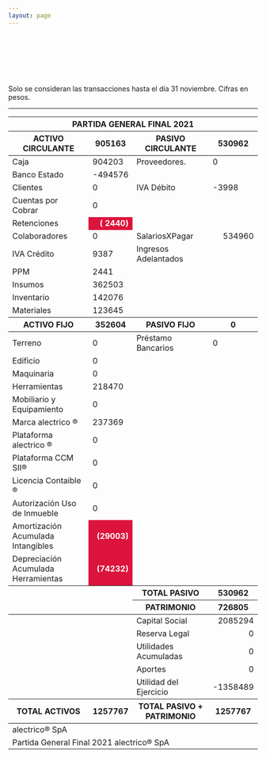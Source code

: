 ```yaml
--- 
layout: page
--- 
```




<br> <br> <br> <br> <br> <br> 
Solo se consideran las transacciones hasta el día 31	noviembre.
Cifras en pesos.
<table>
<thead> <th colspan='6'> PARTIDA GENERAL FINAL 2021 </th> </thead> 
<thead> <th>  ACTIVO CIRCULANTE </th> <th> 905163</th>
<th > PASIVO CIRCULANTE </th> <th>530962</th> </thead>
<tbody>
<tr> <td> Caja </td> <td>904203</td> <td> Proveedores. </td> <td> 0</td> </tr>
<tr> <td> Banco Estado </td> <td>-494576</td></tr>
<tr> <td> Clientes </td> <td>0</td> <td>  IVA Débito </td> <td>-3998</td> </tr>
<tr> <td> Cuentas por Cobrar </td> <td>0</td></tr>
<tr> <td> Retenciones </td> <td align='right' style='font-weight:bold; color: white; background-color: crimson'>(  2440)</td> </tr> 
<tr> <td> Colaboradores </td> <td> 0</td> 
<td> SalariosXPagar </td> <td align='right'> 534960</td></tr> 
<tr> <td> IVA Crédito </td><td>9387</td> 
<td> Ingresos Adelantados </td> </tr>
<tr> <td> PPM </td> <td>2441</td></tr> 
<tr> <td> Insumos</td> <td>362503</td> </tr>
<tr> <td> Inventario </td>
<td>142076</td> </tr>
<tr> <td> Materiales </td>
<td>123645</td> </tr>
<thead> <th> ACTIVO FIJO </th> <th>352604</th> 
<th> PASIVO FIJO </th> <th>0</th>  </thead> 
<tr> <td> Terreno </td> <td>0</td> 
<td> Préstamo Bancarios </td> <td>0</td> </tr>
<tr><td> Edificio </td> <td>0</td> </tr>
<tr><td> Maquinaria </td> <td>0</td> <td colspan='2'> </td> </tr>
<tr><td> Herramientas </td> <td>218470</td> <td colspan='2'> </td> </tr>
<tr><td> Mobiliario y Equipamiento </td><td> 0 </td> <td colspan='2'> </td> </tr>
<tr><td> Marca alectrico ® </td> <td>237369</td> <td colspan='2'> </td> </tr>
<tr><td> Plataforma alectrico ® </td> <td>0</td> <td colspan='2'> </td> </tr>
<tr><td> Plataforma CCM SII® </td> <td>0</td> <td colspan='2'> </td> </tr>
<tr><td> Licencia Contaible ®  </td> <td>0</td> <td colspan='2'> </td> </tr>
<tr><td> Autorización Uso de Inmueble </td> <td>0</td> <td colspan='2'> </td> </tr>
<tr><td> Amortización Acumulada Intangibles </td> <td align='right' style='font-weight:bold; color: white; background-color: crimson'>(29003)</td> <td colspan='2'> </td> </tr>
<tr><td> Depreciación Acumulada Herramientas </td> <td align='right' style='font-weight:bold; color: white; background-color: crimson'>(74232)</td><td colspan='2'> </td> </tr>
<thead> <td> </td> <td> </td> <th> TOTAL PASIVO </th> <th> 530962</th></thead>
<thead> <td> </td> <td> </td> <th> PATRIMONIO </th> <th>726805</th> </thead><tr> <td colspan='2'></td> <td> Capital Social </td><td align='right'> 2085294</td> </tr>
<tr> <td colspan='2'></td> <td> Reserva Legal </td> <td align='right' >0</td> </tr>
<tr> <td colspan='2'></td> <td> Utilidades Acumuladas </td> <td align='right' >0</td> </tr>
<tr> <td colspan='2'></td> <td> Aportes </td> <td align='right' >0</td> </tr>
<tr> <td colspan='2'></td> <td> Utilidad del Ejercicio </td><td align='right'>-1358489</td> </tr>
<thead><th>TOTAL ACTIVOS</th><th>1257767</th><th>TOTAL PASIVO + PATRIMONIO</th><th>1257767</th></thead>
<tr><td colspan='8'> alectrico® SpA </td> </tr>
<tr><td colspan='8'> Partida General Final 2021 alectrico® SpA</td></tr>
<tr> <hr> </tr>
</tbody>
</table>
